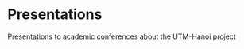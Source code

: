 # Presentations

Presentations to academic conferences about the UTM-Hanoi project


```{tableofcontents}
```

